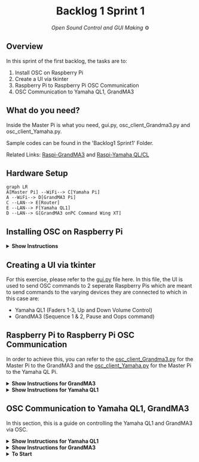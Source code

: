 <h1 align="center">
  Backlog 1 Sprint 1
</h1>

<p align="center">
  <i align="center">Open Sound Control and GUI Making </i>⚙️
</p>


## Overview
In this sprint of the first backlog, the tasks are to:
1. Install OSC on Raspberry Pi
2. Create a UI via tkinter
3. Raspberry Pi to Raspberry Pi OSC Communication
4. OSC Communication to Yamaha QL1, GrandMA3

## What do you need?
Inside the Master Pi is what you need, gui.py, osc_client_Grandma3.py and osc_client_Yamaha.py.

Sample codes can be found in the 'Backlog1 Sprint1' Folder.

Related Links: 
[Raspi-GrandMA3](https://github.com/huats-club/oscstarterkit/tree/main/tutorial5) and
[Raspi-Yamaha QL/CL](https://github.com/huats-club/oscstarterkit/tree/main/tutorial4)

## Hardware Setup
```mermaid
graph LR
A[Master Pi] --WiFi--> C[Yamaha Pi]
A --WiFi--> D[GrandMA3 Pi]
C --LAN--> E[Router]
E --LAN--> F[Yamaha QL1]
D --LAN--> G[GrandMA3 onPC Command Wing XT]

```

## Installing OSC on Raspberry Pi

<details><summary><b>Show Instructions</b></summary>
  
1. Install Python-OSC on **Raspberry Pi**:

    ```sh
    pip3 install python-osc==1.8.1
    ```

</details>

## Creating a UI via tkinter

For this exercise, please refer to the [gui.py](./Master%20pi/gui.py) file here.
In this file, the UI is used to send OSC commands to 2 seperate Raspberry Pis which are meant to send commands to the varying devices they are connected to which in this case are:
- Yamaha QL1 (Faders 1-3, Up and Down Volume Control)
- GrandMA3 (Sequence 1 & 2, Pause and Oops command)

## Raspberry Pi to Raspberry Pi OSC Communication
In order to achieve this, you can refer to the [osc_client_Grandma3.py](./Master%20pi/osc_client_Grandma3.py) for the Master Pi to the GrandMA3 and the [osc_client_Yamaha.py](./Master%20pi/osc_client_Yamaha.py) for the Master Pi to the Yamaha QL Pi.

<details><summary><b>Show Instructions for GrandMA3</b></summary>
  
Refer to the [osc_client_Grandma3.py](./Master%20pi/osc_client_Grandma3.py) where on Line 18 and 19, you will have to configure the `PI_A_ADDR` and the `PORT` to match that of your GrandMA3 Pi

```
PI_A_ADDR = "192.168.254.137"		# ip of GrandMA3 ras pi (When swapping network please check)
PORT = 23
addr = "/print"
```

After which, you will need to insert the [GrandMa3TestingComm.py](./Grandma3%20pi/GrandMa3TestingComm.py) and change the IP addresses respectively at Line 5 and 6 where the `receiver_ip` and the `receiver_port` should be that of the GrandMA pi.

```
receiver_ip = "192.168.254.72"
receiver_port = 23
```

Alongside that, you will need to change the OSC Client address to that of the GrandMA3 on line 9 to 11 where you need to change `Yamaha` and `Port` to the respective IP address and Port of the GrandMA console.

```
Yamaha = "192.168.254.142"  # IP of the laptop running the GrandMA3Commands.py script
Port = 8000
osc_address = ""
```
</details>

<details><summary><b>Show Instructions for Yamaha QL1</b></summary>

Refer to the [osc_client_Yamaha.py](./Master%20pi/osc_client_Yamaha.py) where Line 19 and 20 you will have to configure the `PI_A_ADDR` and the `port` to the respective IP address and port number as the Yamaha Pi.

```
PI_A_ADDR = "192.168.254.72"		# ip of GrandMA3 ras pi (When swapping network please check)
PORT = 23
addr = "/print"
```

Following that, you will have to go to [osc_server.py](./Yamaha%20pi/osc_server.py) where in Lines 6 and 7, you will have to change the `receiver_ip` and `port` to the respective IP address and port number as the Yamaha Pi

```
receiver_ip = "192.168.254.72"
receiver_port = 23
```

After doing this, you will also have to navigate to [command.py](./Yamaha%20pi/command.py) where in lines 11 and 13, you must configure the `host` and `port`. Ensure that for the `port` it is always at `49280`

```
# Host is console's IP
host ="192.168.1.128"
# Port must be 49280
port =49280
```
</details>

## OSC Communication to Yamaha QL1, GrandMA3
In this section, this is a guide on controlling the Yamaha QL1 and GrandMA3 via OSC.
<details><summary><b>Show Instructions for Yamaha QL1</b></summary>
  
1.  Assuming that your virtual environment has been set up, download master pi folder and place it in your virtual environment folder
2. If you wish to change the values of the Yamaha faders:

    ```
    def yamahafader1Up():
  	rangeconvert1()
  	global PI_A_ADDR
  	global PORT
  	global addr
  	msg = "set MIXER:Current/InCh/Fader/Level 0 0 {NewValue1} "	      # Configure this 
  	print(NewValue1)                                                  # Print value for feedback
  	send_message(PI_A_ADDR, PORT, addr, msg)                          # To send commands to the Yamaha QL
    ```

</details>

<details><summary><b>Show Instructions for GrandMA3</b></summary>

1.  If you wish for the buttons to change commands, please edit:
    ```
    def sequence1_osc():
  	global PI_A_ADDR
  	global PORT
  	global addr
  	#msg = "OSC Sequence 1 from pi"
  	msg = "Go+ Exec 201 Executor 202 At 0 "    # Change the msg by using GrandMA3
  	send_message(PI_A_ADDR, PORT, addr, msg)   # To send commands to GrandMA3
    ```

</details>


<details><summary><b>To Start</b></summary>
1.  Enter virtual environment:
  
```
source <environment_folder>/bin/activate
```
2. Change Directory:

```
cd {folder where environment was created, eg cd john}
```
   
3.To start the program:
      
   ```
   sudo ~/<venv_name>/bin/python gui.py
   ```

      
</details>
